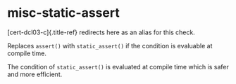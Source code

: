 # misc-static-assert

[cert-dcl03-c]{.title-ref} redirects here as an alias for this check.

Replaces `assert()` with `static_assert()` if the condition is evaluable
at compile time.

The condition of `static_assert()` is evaluated at compile time which is
safer and more efficient.
